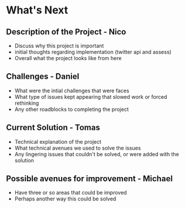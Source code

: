 # What's Next

## Description of the Project - Nico
  - Discuss why this project is important
  - initial thoughts regarding implementation (twitter api and assess)
  - Overall what the project looks like from here
  
## Challenges - Daniel
 - What were the intial challenges that were faces
 - What type of issues kept appearing that slowed work or forced rethinking
 - Any other roadblocks to completing the project
 
## Current Solution - Tomas
  - Technical explanation of the project
  - What technical avenues we used to solve the issues
  - Any lingering issues that couldn't be solved, or were added with the solution
  
## Possible avenues for improvement - Michael
  - Have three or so areas that could be improved
  - Perhaps another way this could be solved
